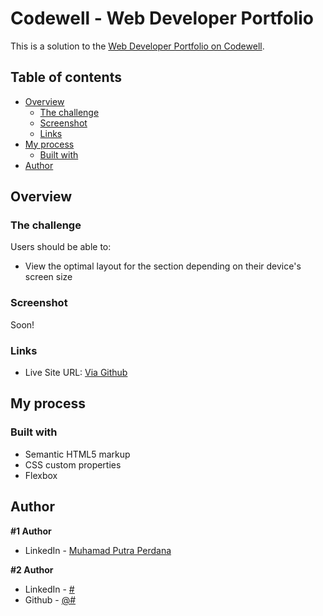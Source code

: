 # Codewell - Web Developer Portfolio

This is a solution to the [Web Developer Portfolio on Codewell](https://www.codewell.cc/challenges/web-developer-portfolio--617d4897a383e41090a3e46f).

## Table of contents

- [Overview](#overview)
  - [The challenge](#the-challenge)
  - [Screenshot](#screenshot)
  - [Links](#links)
- [My process](#my-process)
  - [Built with](#built-with)
- [Author](#author)

## Overview

### The challenge

Users should be able to:

- View the optimal layout for the section depending on their device's screen size

### Screenshot

Soon!
<!-- ![](#) -->

### Links

- Live Site URL: [Via Github](https://putraprdn.github.io/web-developer-portofolio/)

## My process

### Built with

- Semantic HTML5 markup
- CSS custom properties
- Flexbox

## Author

**#1 Author**
- LinkedIn - [Muhamad Putra Perdana](https://www.linkedin.com/in/putraprdn)

**#2 Author**
- LinkedIn - [#](https://github.com/user)
- Github - [@#](https://github.com/user)
